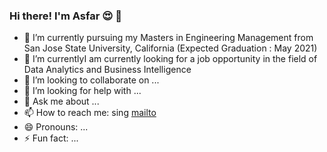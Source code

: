 ### Hi there! I'm Asfar 😍 👋




- 🏰 I’m currently pursuing my Masters in Engineering Management from San Jose State University, California (Expected Graduation : May 2021)
- 🌱 I’m currentlyI am currently looking for a job opportunity in the field of Data Analytics and Business Intelligence
- 👯 I’m looking to collaborate on ...
- 🤔 I’m looking for help with ...
- 💬 Ask me about ...
- 📫 How to reach me: sing [mailto](mailto:asfar.datascience@gmail.com)
- 😄 Pronouns: ...
- ⚡ Fun fact: ...

